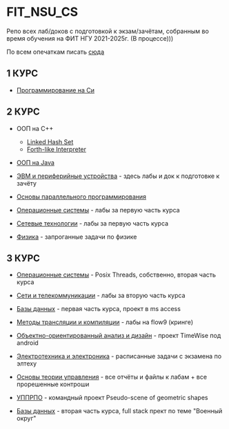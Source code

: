 # FIT_NSU_CS
Репо всех лаб/доков с подготовкой к экзам/зачётам, собранным во время обучения на ФИТ НГУ 2021-2025г. (В процессе)))

По всем опечаткам писать [сюда](https://t.me/DaryaEvdd)   

## 1 КУРС  

- [Программирование на Си](https://github.com/DaryaEvd/Labs-NSU-C)  

## 2 КУРС   

- ООП на C++  
  - [Linked Hash Set](https://github.com/DaryaEvd/LinkedHashSet)  
  - [Forth-like Interpreter](https://github.com/DaryaEvd/Forth-like-Interpreter)  

- [ООП на Java](https://github.com/DaryaEvd/oop-java-labs)  

- [ЭВМ и периферийные устройства](https://github.com/DaryaEvd/evmpu) - здесь лабы и док к подготовке к зачёту  

- [Основы параллельного программирования](https://github.com/DaryaEvd/opp)  

- [Операционные системы](https://github.com/DaryaEvd/osi) - лабы за первую часть курса  

- [Сетевые технологии](https://github.com/DaryaEvd/seti) - лабы за первую часть курса   

- [Физика](https://github.com/DaryaEvd/physics-nsu) - запроганные задачи по физике   

## 3 КУРС  

- [Операционные системы](https://github.com/DaryaEvd/osi_threads) - Posix Threads, собственно, вторая часть курса  

- [Сети и телекоммуникации](https://github.com/DaryaEvd/seti_5th_sem) - лабы за вторую часть курса  

- [Базы данных](https://github.com/DaryaEvd/database/tree/main/access_project) - первая часть курса, проект в ms access  

- [Методы трансляции и компиляции](https://github.com/DaryaEvd/MTK_FLOW9) - лабы на flow9 (кринге)  

- [Объектно-ориентированный анализ и дизайн](https://github.com/DaryaEvd/OOAD) - проект TimeWise под android  

- [Электротехника и электроника](https://github.com/DaryaEvd/FIT_NSU_CS/blob/main/%D1%8D%D0%BB%D1%82%D0%B5%D1%85%20%D0%B7%D0%B0%D0%B4%D0%B0%D1%87%D0%B8.pdf) - расписанные задачи с экзамена по элтеху  

- [Основы теории управления](https://github.com/DaryaEvd/FIT_NSU_CS/tree/main/OTU) - все отчёты и файлы к лабам + все прорешенные контроши

- [УППРПО](https://github.com/DaryaEvd/project_upprpo) - командный проект  Pseudo-scene of geometric shapes

- [Базы данных](https://github.com/DaryaEvd/military_app_fullstack) - вторая часть курса, full stack прект по теме "Военный округ" 
